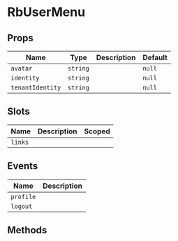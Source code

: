 # RbUserMenu

> 

## Props

| Name | Type | Description | Default |
| ---- | ---- | ----------- | ------- |
| `avatar` | `string` |  | `null` |
| `identity` | `string` |  | `null` |
| `tenantIdentity` | `string` |  | `null` |

## Slots

| Name | Description | Scoped |
| ---- | ----------- | ------ |
| `links` |  |  |

## Events

| Name | Description |
| ---- | ----------- |
| `profile` |  |
| `logout` |  |

## Methods
